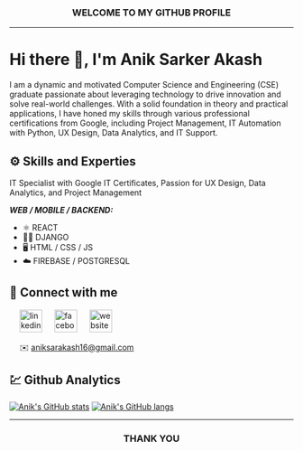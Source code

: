 <h3 align="center">WELCOME TO MY GITHUB PROFILE</h3>
<hr/>

# Hi there 👋, I'm Anik Sarker Akash


I am a dynamic and motivated Computer Science and Engineering (CSE) graduate passionate about leveraging technology to drive innovation and solve real-world challenges. With a solid foundation in theory and practical applications, I have honed my skills through various professional certifications from Google, including Project Management, IT Automation with Python, UX Design, Data Analytics, and IT Support.


## ⚙️ Skills and Experties

IT Specialist with Google IT Certificates, Passion for UX Design, Data Analytics, and Project Management

***WEB / MOBILE / BACKEND:***
* ⚛️ REACT
* 🧑‍💻 DJANGO
* 🖥️ HTML / CSS / JS
* ☁️ FIREBASE / POSTGRESQL


## 🤝 Connect with me

&emsp; [<img src='https://cdn.jsdelivr.net/npm/simple-icons@3.0.1/icons/linkedin.svg' alt='linkedin' height='40'>](https://www.linkedin.com/in/aniksarkerakash/)
&emsp; [<img src='https://cdn.jsdelivr.net/npm/simple-icons@3.0.1/icons/facebook.svg' alt='facebook' height='40'>](https://www.facebook.com/aniksarkerakash/)
&emsp; [<img src='https://cdn.jsdelivr.net/npm/simple-icons@3.0.1/icons/webpack.svg' alt='website' height='40'>](https://www.aniksarkerakash.com/)


&emsp; ✉️ aniksarakash16@gmail.com


## 💹 Github Analytics

[![Anik's GitHub stats](https://github-readme-stats.vercel.app/api?username=anikakash&layout=compact)]()
[![Anik's GitHub langs](https://github-readme-stats.vercel.app/api/top-langs/?username=anikakash&layout=compact&langs_count=8)]()

<hr/>

<h3 align="center">THANK YOU</h3>

